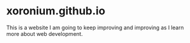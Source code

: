 # xoronium.github.io
This is a website I am going to keep improving and improving as I learn more about web development.
